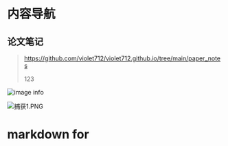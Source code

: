 # 内容导航

## 论文笔记
> https://github.com/violet712/violet712.github.io/tree/main/paper_notes
>
> 123

![image info](<http://183.168.97.195:7791/test/2023/03/27/642160f6afd24.jpg>)

![捕获1.PNG](https://img-blog.csdnimg.cn/28985e072c5e4e0d8b847d950368b025.png)

# markdown for